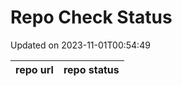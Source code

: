 # Repo Check Status

Updated on 2023-11-01T00:54:49

| repo url | repo status |
| -------- | -------- | 
